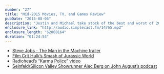 ```yaml
---
number: "27"
title: "Mid-2015 Movies, TV, and Games Review"
pubDate: "2015-08-06"
description: "Justin and Michael take stock of the best and worst of 2015's movies, tv shows and games, as well as a look at what they're most excited about for the rest of the year. Hear their takes on True Detective S2, Game of Thrones S5, Better Call Saul, Fargo, Inside Out, Mad Max, Batman: Arkham Knight, and most importantly, why they were not that into Jurassic World."
enclosure_link: "http://audio.simplecast.fm/14765.mp3"
enclosure_length: "62060164"
duration: "01:24:54"
---
```

- [Steve Jobs - The Man in the Machine trailer](https://youtu.be/SrlPyKxdMX4)
- [Film Crit Hulk’s Smash of Jurassic World](http://birthmoviesdeath.com/2015/07/06/quick-takes-hulk-smash-jurassic-world)
- [Radiohead’s “Karma Police” video](https://youtu.be/IBH97ma9YiI)
- [Seinfeld/Silicon Valley Showrunner Alec Berg on John August’s podcast](http://johnaugust.com/2015/the-one-with-alec-berg)